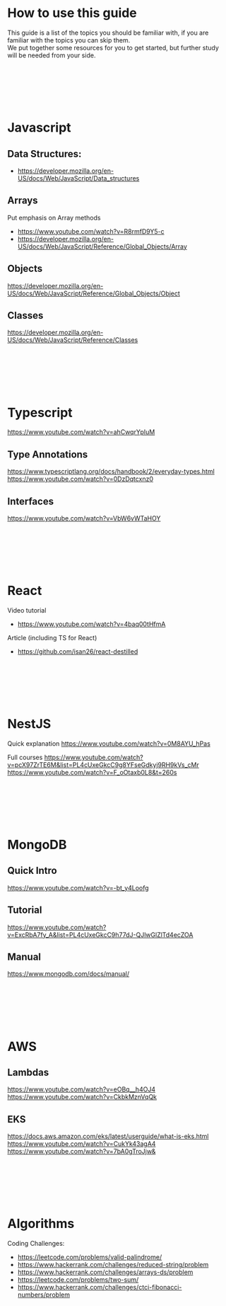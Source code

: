 # How to use this guide
This guide is a list of the topics you should be familiar with, if you are familiar with the topics you can skip them.
<br>
We put together some resources for you to get started, but further study will be needed from your side.

<br>
<br>
<br>
<br>
<br>


# Javascript
## Data Structures:
- https://developer.mozilla.org/en-US/docs/Web/JavaScript/Data_structures


## Arrays 
Put emphasis on Array methods
- https://www.youtube.com/watch?v=R8rmfD9Y5-c
- https://developer.mozilla.org/en-US/docs/Web/JavaScript/Reference/Global_Objects/Array

## Objects
https://developer.mozilla.org/en-US/docs/Web/JavaScript/Reference/Global_Objects/Object

## Classes
https://developer.mozilla.org/en-US/docs/Web/JavaScript/Reference/Classes


<br>
<br>
<br>
<br>
<br>

# Typescript
https://www.youtube.com/watch?v=ahCwqrYpIuM
## Type Annotations
https://www.typescriptlang.org/docs/handbook/2/everyday-types.html
https://www.youtube.com/watch?v=0DzDqtcxnz0

## Interfaces
https://www.youtube.com/watch?v=VbW6vWTaHOY


<br>
<br>
<br>
<br>
<br>

# React
Video tutorial
- https://www.youtube.com/watch?v=4baq00tHfmA

Article (including TS for React)
- https://github.com/isan26/react-destilled

<br>
<br>
<br>
<br>
<br>

# NestJS
Quick explanation
https://www.youtube.com/watch?v=0M8AYU_hPas


Full courses
https://www.youtube.com/watch?v=pcX97ZrTE6M&list=PL4cUxeGkcC9g8YFseGdkyj9RH9kVs_cMr
https://www.youtube.com/watch?v=F_oOtaxb0L8&t=260s

<br>
<br>
<br>
<br>
<br>

# MongoDB
## Quick Intro
https://www.youtube.com/watch?v=-bt_y4Loofg

## Tutorial 
https://www.youtube.com/watch?v=ExcRbA7fy_A&list=PL4cUxeGkcC9h77dJ-QJlwGlZlTd4ecZOA

## Manual
https://www.mongodb.com/docs/manual/

<br>
<br>
<br>
<br>
<br>

# AWS

## Lambdas
https://www.youtube.com/watch?v=eOBq__h4OJ4
https://www.youtube.com/watch?v=CkbkMznVqQk

## EKS
https://docs.aws.amazon.com/eks/latest/userguide/what-is-eks.html
https://www.youtube.com/watch?v=CukYk43agA4
https://www.youtube.com/watch?v=7bA0gTroJjw&

<br>
<br>
<br>
<br>
<br>

# Algorithms
Coding Challenges:
- https://leetcode.com/problems/valid-palindrome/
- https://www.hackerrank.com/challenges/reduced-string/problem
- https://www.hackerrank.com/challenges/arrays-ds/problem
- https://leetcode.com/problems/two-sum/
- https://www.hackerrank.com/challenges/ctci-fibonacci-numbers/problem
